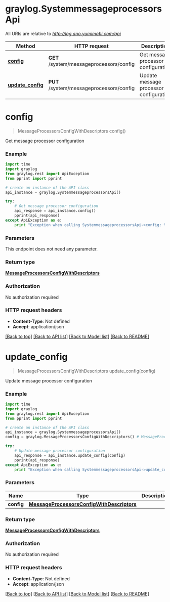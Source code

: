 # graylog.SystemmessageprocessorsApi

All URIs are relative to *http://log.ano.yumimobi.com/api*

Method | HTTP request | Description
------------- | ------------- | -------------
[**config**](SystemmessageprocessorsApi.md#config) | **GET** /system/messageprocessors/config | Get message processor configuration
[**update_config**](SystemmessageprocessorsApi.md#update_config) | **PUT** /system/messageprocessors/config | Update message processor configuration


# **config**
> MessageProcessorsConfigWithDescriptors config()

Get message processor configuration



### Example 
```python
import time
import graylog
from graylog.rest import ApiException
from pprint import pprint

# create an instance of the API class
api_instance = graylog.SystemmessageprocessorsApi()

try: 
    # Get message processor configuration
    api_response = api_instance.config()
    pprint(api_response)
except ApiException as e:
    print "Exception when calling SystemmessageprocessorsApi->config: %s\n" % e
```

### Parameters
This endpoint does not need any parameter.

### Return type

[**MessageProcessorsConfigWithDescriptors**](MessageProcessorsConfigWithDescriptors.md)

### Authorization

No authorization required

### HTTP request headers

 - **Content-Type**: Not defined
 - **Accept**: application/json

[[Back to top]](#) [[Back to API list]](../README.md#documentation-for-api-endpoints) [[Back to Model list]](../README.md#documentation-for-models) [[Back to README]](../README.md)

# **update_config**
> MessageProcessorsConfigWithDescriptors update_config(config)

Update message processor configuration



### Example 
```python
import time
import graylog
from graylog.rest import ApiException
from pprint import pprint

# create an instance of the API class
api_instance = graylog.SystemmessageprocessorsApi()
config = graylog.MessageProcessorsConfigWithDescriptors() # MessageProcessorsConfigWithDescriptors | 

try: 
    # Update message processor configuration
    api_response = api_instance.update_config(config)
    pprint(api_response)
except ApiException as e:
    print "Exception when calling SystemmessageprocessorsApi->update_config: %s\n" % e
```

### Parameters

Name | Type | Description  | Notes
------------- | ------------- | ------------- | -------------
 **config** | [**MessageProcessorsConfigWithDescriptors**](MessageProcessorsConfigWithDescriptors.md)|  | 

### Return type

[**MessageProcessorsConfigWithDescriptors**](MessageProcessorsConfigWithDescriptors.md)

### Authorization

No authorization required

### HTTP request headers

 - **Content-Type**: Not defined
 - **Accept**: application/json

[[Back to top]](#) [[Back to API list]](../README.md#documentation-for-api-endpoints) [[Back to Model list]](../README.md#documentation-for-models) [[Back to README]](../README.md)

